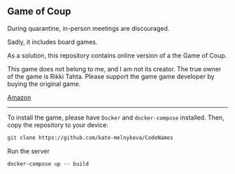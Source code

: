 ## Game of Coup
During quarantine, in-person meetings are discouraged.

Sadly, it includes board games.

As a solution, this repository contains online version
of a the Game of Coup.

This game does not belong to me, and I am not its creator.
The true owner of the game is Rikki Tahta. Please support the game
game developer by buying the original game.

[Amazon](https://www.amazon.com/Indie-Boards-and-Cards-COU1IBC/dp/B00GDI4HX4 "Amazon")

***

To install the game, please have `Docker` and `docker-compose` installed. Then, copy
the repository to your device:
```bash
git clone https://github.com/kate-melnykova/CodeNames
```
Run the server
```angular2html
docker-compose up -- build
```